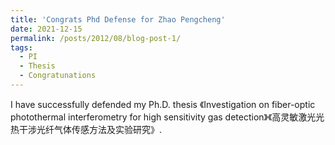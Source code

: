 ```yaml
---
title: 'Congrats Phd Defense for Zhao Pengcheng'
date: 2021-12-15
permalink: /posts/2012/08/blog-post-1/
tags:
  - PI
  - Thesis
  - Congratunations
---
```


 I have successfully defended my Ph.D. thesis 《Investigation on fiber-optic photothermal interferometry for high sensitivity gas detection》《高灵敏激光光热干涉光纤气体传感方法及实验研究》.
